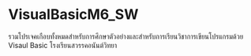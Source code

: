 # VisualBasicM6_SW
รวมโปรเจคเกือบทั้งหมดสำหรับการศึกษาตัวอย่างและสำหรับการเรียนวิชาการเขียนโปรแกรมด้วย Visaul Basic โรงเรียนสวรรคอนันต์วิทยา
